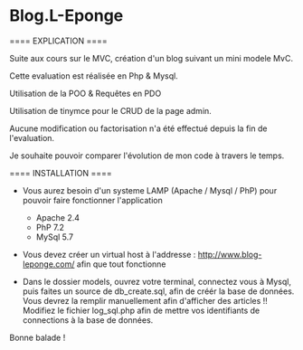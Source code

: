 # Blog.L-Eponge

==== EXPLICATION ====

Suite aux cours sur le MVC, création d'un blog suivant un mini modele MvC.

Cette evaluation est réalisée en Php & Mysql. 

Utilisation de la POO & Requêtes en PDO

Utilisation de tinymce pour le CRUD de la page admin.

Aucune modification ou factorisation n'a été effectué depuis la fin de l'evaluation.

Je souhaite pouvoir comparer l'évolution de mon code à travers le temps.

==== INSTALLATION ====

- Vous aurez besoin d'un systeme LAMP (Apache / Mysql / PhP) pour pouvoir faire fonctionner l'application
    - Apache 2.4
    - PhP 7.2
    - MySql 5.7

- Vous devez créer un virtual host à l'addresse : http://www.blog-leponge.com/ afin que tout fonctionne

- Dans le dossier models, ouvrez votre terminal, connectez vous à Mysql, puis faites un source de db_create.sql, afin de créér la base de données. Vous devrez la remplir manuellement afin d'afficher des articles  !!
Modifiez le fichier log_sql.php afin de mettre vos identifiants de connections à la base de données.

Bonne balade !